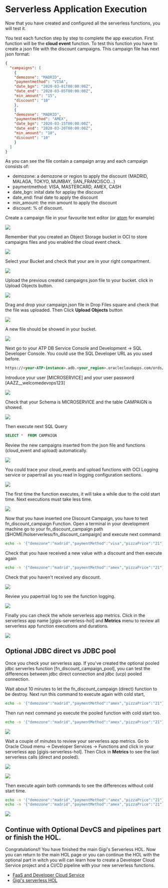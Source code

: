 # Serverless Application Execution
Now that you have created and configured all the serverless functions, you will test it.

You test each function step by step to complete the app execution.
First function will be the **cloud event** function. To test this function you have to create a json file with the discount campaigns. This campaign file has next json format:
```json
{
  "campaigns": [
    {
    "demozone": "MADRID",
    "paymentmethod": "VISA",
    "date_bgn": "2020-03-01T00:00:00Z",
    "date_end": "2020-03-05T00:00:00Z",
    "min_amount": "15",
    "discount": "10"
    },
    {
    "demozone": "MADRID",
    "paymentmethod": "AMEX",
    "date_bgn": "2020-03-15T00:00:00Z",
    "date_end": "2020-03-20T00:00:00Z",
    "min_amount": "10",
    "discount": "10"
    }
  ]
}
```
As you can see the file contain a campaign array and each campaign consists of: 
- demozone: a demozone or region to apply the discount (MADRID, MALAGA, TOKYO, MUMBAY, SAN_FRANCISCO...)
- paymentmethod: VISA, MASTERCARD, AMEX, CASH
- date_bgn: inital date for applay the discount
- date_end: final date to apply the discount
- min_amount: the min amount to apply the discount
- discount: % of discount.

Create a campaign file in your favourite text editor (or [atom](https://atom.io/) for example)

![](./serverless/images/fn-execution/faas-app-execution01.png)

Remember that you created an Object Storage bucket in OCI to store campaigns files and you enabled the cloud event check. 

![](./serverless/images/fn-execution/faas-app-execution02.png)

Select your Bucket and check that your are in your right compartment.

![](./serverless/images/fn-execution/faas-app-execution03.png)

Upload the previous created campaigns json file to your bucket. click in Upload Objects button.

![](./serverless/images/fn-execution/faas-app-execution04.png)

Drag and drop your campaign.json file in Drop Files square and check that the file was uploaded. Then Click **Upload Objects** button

![](./serverless/images/fn-execution/faas-app-execution05.png)

A new file should be showed in your bucket.

![](./serverless/images/fn-execution/faas-app-execution06.png)

Next go to your ATP DB Service Console and Development -> SQL Developer Console. You could use the SQL Developer URL as you used before.

```html
https://<your-ATP-instance>.adb.<your_region>.oraclecloudapps.com/ords/atp/_sdw/?nav=worksheet
```
Introduce your user [MICROSERVICE] and your user password [AAZZ__welcomedevops123]

![](./serverless/images/ATP-configure07.PNG)

Check that your Schema is MICROSERVICE and the table CAMPAIGN is showed.

![](./serverless/images/fn-execution/faas-app-execution07.png)

Then execute next SQL Query 
```sql 
SELECT *  FROM CAMPAIGN
``` 
Review the new campaigns inserted from the json file and functions (cloud_event and upload) automatically.

![](./serverless/images/fn-execution/faas-app-execution08.png)

You could trace your cloud_events and upload functions with OCI Logging service or papertrail as you read in logging configuration sections. 

![](./serverless/images/fn-execution/faas-app-execution09.png)

The first time the function executes, it will take a while due to the cold start time. Next executions must take less time.

![](./serverless/images/fn-execution/faas-app-execution10.png)

Now that you have inserted one Discount Campaign, you have to test fn_discount_campaign Function. Open a terminal in your development machine go to your fn_discount_campaign path [$HOME/holserverless/fn_discount_campaign] and execute next command:
```sh
echo -n '{"demozone":"madrid","paymentMethod":"visa","pizzaPrice":"21"}' | fn invoke gigis-serverless-hol fn_discount_campaign
```
Check that you have received a new value with a discount and then execute again
```sh
echo -n '{"demozone":"madrid","paymentMethod":"amex","pizzaPrice":"21"}' | fn invoke gigis-serverless-hol fn_discount_campaign
```
Check that you haven't received any discount.

![](./serverless/images/fn-execution/faas-app-execution11.png)

Review you papertrail log to see the function logging.

![](./serverless/images/fn-execution/faas-app-execution12.png)

Finally you can check the whole serverless app metrics. Click in the serverless app name [gigis-serverless-hol] and **Metrics** menu to review all serverless app function executions and durations.

![](./serverless/images/fn-execution/faas-app-execution13.png)

## Optional JDBC direct vs JDBC pool
Once you check your serverless app. If you've created the optional pooled jdbc serverles function [fn_discount_campaign_pool], you can test the differences between jdbc direct connection and jdbc (ucp) pooled connection.

Wait about 10 minutes to let the fn_discount_campaign (direct) function to be destroy. Next run this command to execute again with cold start,

```sh
echo -n '{"demozone":"madrid","paymentMethod":"amex","pizzaPrice":"21"}' | fn invoke gigis-serverless-hol fn_discount_campaign
```
Then run next command yo execute the pooled function with cold start too.

```sh
echo -n '{"demozone":"madrid","paymentMethod":"amex","pizzaPrice":"21"}' | fn invoke gigis-serverless-hol fn_discount_campaign_pool
```

![](./serverless/images/fn-execution/faas-app-execution14.png)

Wait a couple of minutes to review your serverless app metrics. Go to Oracle Cloud menu -> Developer Services -> Functions and click in your serverless app [gigis-serverless-hol]. Then Click in **Metrics** to see the last serverless calls (direct and pooled).

![](./serverless/images/fn-execution/faas-app-execution15.png)

![](./serverless/images/fn-execution/faas-app-execution16.png)

Then execute again both commands to see the differences without cold start time.

```sh
echo -n '{"demozone":"madrid","paymentMethod":"amex","pizzaPrice":"21"}' | fn invoke gigis-serverless-hol fn_discount_campaign
echo -n '{"demozone":"madrid","paymentMethod":"amex","pizzaPrice":"21"}' | fn invoke gigis-serverless-hol fn_discount_campaign_pool
```

![](./serverless/images/fn-execution/faas-app-execution17.png)

## Continue with Optional DevCS and pipelines part or finish the HOL.
Congratulations!! You have finished the main Gigi's Serverless HOL. Now you can return to the main HOL page or you can continue the HOL with the optional part in witch you will can learn how to create a Developer Cloud Service project and a CI/CD pipeline with your new serverless functions.

* [FaaS and Developer Cloud Service](https://github.com/oraclespainpresales/GigisPizzaHOL/blob/master/devcs2fn.md)
* [Gigi's serverless HOL](https://github.com/oraclespainpresales/GigisPizzaHOL/blob/master/gigis-serverless-HOL.md)
